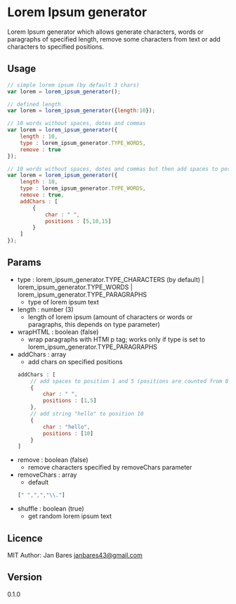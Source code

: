 # Lorem Ipsum generator

Lorem Ipsum generator which allows generate characters, words or paragraphs of specified length, remove some characters from text or add characters to specified positions.

## Usage
```javascript
// simple lorem ipsum (by default 3 chars)
var lorem = lorem_ipsum_generator();

// defined length
var lorem = lorem_ipsum_generator({length:10});

// 10 words without spaces, dotes and commas
var lorem = lorem_ipsum_generator({
    length : 10,
    type : lorem_ipsum_generator.TYPE_WORDS,
    remove : true
});

// 10 words without spaces, dotes and commas but then add spaces to positions 5,10 and 15
var lorem = lorem_ipsum_generator({
    length : 10,
    type : lorem_ipsum_generator.TYPE_WORDS,
    remove : true,
    addChars : [
        {
            char : " ",
            positions : [5,10,15]
        }
    ]
});
```

## Params
- type : lorem_ipsum_generator.TYPE_CHARACTERS (by default) | lorem_ipsum_generator.TYPE_WORDS | lorem_ipsum_generator.TYPE_PARAGRAPHS
    - type of lorem ipsum text
- length : number (3)
    - length of lorem ipsum (amount of characters or words or paragraphs, this depends on type parameter)
- wrapHTML : boolean (false)
    - wrap paragraphs with HTMl p tag; works only if type is set to lorem_ipsum_generator.TYPE_PARAGRAPHS
- addChars : array
    - add chars on specified positions
    ```javascript
    addChars : [
        // add spaces to position 1 and 5 (positions are counted from 0 like arrays)
        {
            char : " ",
            positions : [1,5] 
        },
        // add string "hello" to position 10
        {
            char : "hello",
            positions : [10]
        }
    ]
    ```
- remove : boolean (false)
    - remove characters specified by removeChars parameter
- removeChars : array
    - default
    ```javascript
    [" ",",","\\."]
    ```
- shuffle : boolean (true)
    - get random lorem ipsum text
    
## Licence
MIT
Author: Jan Bares <janbares43@gmail.com>

## Version
0.1.0
